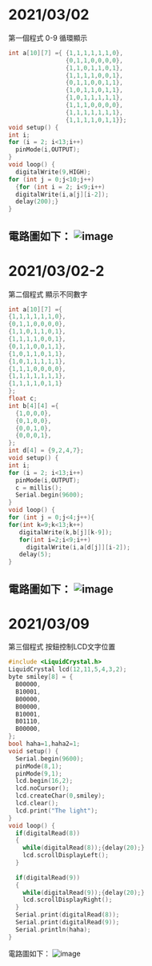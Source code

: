 # 2021/03/02
第一個程式 0-9 循環顯示
```c++
int a[10][7] ={ {1,1,1,1,1,1,0},
                {0,1,1,0,0,0,0},
                {1,1,0,1,1,0,1},
                {1,1,1,1,0,0,1},
                {0,1,1,0,0,1,1},
                {1,0,1,1,0,1,1},
                {1,0,1,1,1,1,1},
                {1,1,1,0,0,0,0},
                {1,1,1,1,1,1,1},
                {1,1,1,1,0,1,1}};
void setup() {
int i;
for (i = 2; i<13;i++)
  pinMode(i,OUTPUT);
}
void loop() {
  digitalWrite(9,HIGH);
for (int j = 0;j<10;j++)
  {for (int i = 2; i<9;i++)
  digitalWrite(i,a[j][i-2]);
  delay(200);}
}
```
電路圖如下：
![image](https://github.com/KE-ZHENG-ROU/abcd/blob/main/177D5621-F04B-464F-B83F-F600F15D653A.jpeg)
--------------------------------------------------------------------------------------------------

# 2021/03/02-2
第二個程式 顯示不同數字 
```c++
int a[10][7] ={
{1,1,1,1,1,1,0},
{0,1,1,0,0,0,0},
{1,1,0,1,1,0,1},
{1,1,1,1,0,0,1},
{0,1,1,0,0,1,1},
{1,0,1,1,0,1,1},
{1,0,1,1,1,1,1},
{1,1,1,0,0,0,0},
{1,1,1,1,1,1,1},
{1,1,1,1,0,1,1}
};
float c;
int b[4][4] ={
  {1,0,0,0},
  {0,1,0,0},
  {0,0,1,0},
  {0,0,0,1},
};
int d[4] = {9,2,4,7};
void setup() {
int i;
for (i = 2; i<13;i++)
  pinMode(i,OUTPUT);
  c = millis();
  Serial.begin(9600);
}
void loop() {
for (int j = 0;j<4;j++){
for(int k=9;k<13;k++)
   digitalWrite(k,b[j][k-9]);
   for(int i=2;i<9;i++)
     digitalWrite(i,a[d[j]][i-2]);
   delay(5);
}
```
電路圖如下：
![image](https://github.com/KE-ZHENG-ROU/abcd/blob/main/8D945D99-1530-4FDD-81B1-9291D229645C.jpeg)
---------------------------------------------------------------------------------------------------
# 2021/03/09
第三個程式 按鈕控制LCD文字位置
```c++
#include <LiquidCrystal.h>
LiquidCrystal lcd(12,11,5,4,3,2);
byte smiley[8] = {
  B00000,
  B10001,
  B00000,
  B00000,
  B10001,
  B01110,
  B00000,
};
bool haha=1,haha2=1;
void setup() {
  Serial.begin(9600);
  pinMode(8,1);
  pinMode(9,1);
  lcd.begin(16,2);
  lcd.noCursor();
  lcd.createChar(0,smiley);
  lcd.clear();
  lcd.print("The light");
}
void loop() {
  if(digitalRead(8))
  {
    while(digitalRead(8));{delay(20);}
    lcd.scrollDisplayLeft(); 
  }
  
  if(digitalRead(9))
  {
    while(digitalRead(9));{delay(20);}
    lcd.scrollDisplayRight(); 
  }
  Serial.print(digitalRead(8));
  Serial.print(digitalRead(9));
  Serial.println(haha);
}
```
電路圖如下：
![image](https://github.com/KE-ZHENG-ROU/abcd/blob/main/9A5A823A-2A63-4BBB-956D-4363B164B6F6.gif)
